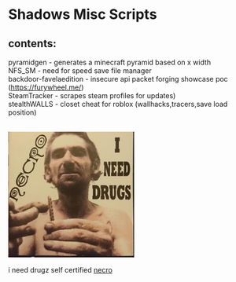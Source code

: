 # Shadows Misc Scripts

## contents:

pyramidgen - generates a minecraft pyramid based on x width<br>
NFS_SM - need for speed save file manager<br>
backdoor-favelaedition - insecure api packet forging showcase poc (https://furywheel.me/)<br>
SteamTracker - scrapes steam profiles for updates)<br>
stealthWALLS - closet cheat for roblox (wallhacks,tracers,save load position)

<br>
<img style="height:256px; width:256px;" src="cover.jpeg" alt="i need drugs certified!!!" />
<br>
<p>i need drugz self certified <a href="https://www.youtube.com/channel/UCciZcZjvYjz7jpiCraADPHg">necro</a></p>
